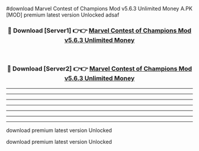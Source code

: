 #download Marvel Contest of Champions Mod v5.6.3 Unlimited Money A.PK [MOD] premium latest version Unlocked adsaf 



<div align="center">
<h3>🔴 Download [Server1] 👉👉 <a href="https://download1apk.web.app/">Marvel Contest of Champions Mod v5.6.3 Unlimited Money</a></h3><br>

<h3>🔴 Download [Server2] 👉👉 <a href="https://download1apk.web.app/">Marvel Contest of Champions Mod v5.6.3 Unlimited Money</a></h3>
</div>





----------------------------------------------------------

----------------------------------------------------------

----------------------------------------------------------

----------------------------------------------------------

----------------------------------------------------------

----------------------------------------------------------

----------------------------------------------------------

download premium latest version Unlocked

download premium latest version Unlocked
